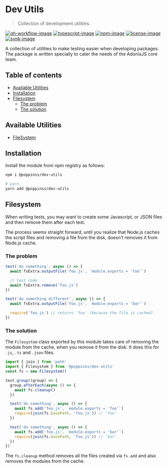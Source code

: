 # Dev Utils

> Collection of development utilities.

[![gh-workflow-image]][gh-workflow-url] [![typescript-image]][typescript-url] [![npm-image]][npm-url] [![license-image]][license-url] [![synk-image]][synk-url]

A collection of utilities to make testing easier when developing packages. The package is written specially to cater the needs of the AdonisJS core team.

<!-- START doctoc generated TOC please keep comment here to allow auto update -->
<!-- DON'T EDIT THIS SECTION, INSTEAD RE-RUN doctoc TO UPDATE -->
## Table of contents

- [Available Utilities](#available-utilities)
- [Installation](#installation)
- [Filesystem](#filesystem)
  - [The problem](#the-problem)
  - [The solution](#the-solution)

<!-- END doctoc generated TOC please keep comment here to allow auto update -->

## Available Utilities

- [FileSystem](#filesystem)

## Installation

Install the module from npm registry as follows:

```sh
npm i @poppinss/dev-utils

# yarn
yarn add @poppinss/dev-utils
```

## Filesystem

When writing tests, you may want to create some Javascript, or JSON files and then remove them after each test.

The process seems straight forward, until you realize that Node.js caches the script files and removing a file from the disk, doesn't removes it from Node.js cache.

### The problem

```js
test('do something', async () => {
  await fsExtra.outputFile('foo.js', `module.exports = 'foo'`)

  // test code
  await fsExtra.remove('foo.js')
})

test('do something different', async () => {
  await fsExtra.outputFile('foo.js', `module.exports = 'bar'`)

  require('foo.js') // returns 'foo' (because the file is cached)
})
```

### The solution

The `Filesystem` class exported by this module takes care of removing the module from the cache, when you remove it from the disk. It does this for `.js`, `.ts` and `.json` files.

```ts
import { join } from 'path'
import { Filesystem } from '@poppinss/dev-utils'
const fs = new Filesystem()

test.group((group) => {
  group.afterEach(async () => {
    await fs.cleanup()
  })

  test('do something', async () => {
    await fs.add('foo.js', `module.exports = 'foo'`)
    require(join(fs.basePath, 'foo.js')) // 'foo'
  })

  test('do something', async () => {
    await fs.add('foo.js', `module.exports = 'bar'`)
    require(join(fs.basePath, 'foo.js')) // 'bar'
  })
})
```

The `fs.cleanup` method removes all the files created via `fs.add` and also removes the modules from the cache.

[gh-workflow-image]: https://img.shields.io/github/workflow/status/poppinss/dev-utils/test?style=for-the-badge
[gh-workflow-url]: https://github.com/poppinss/dev-utils/actions/workflows/test.yml "Github action"

[typescript-image]: https://img.shields.io/badge/Typescript-294E80.svg?style=for-the-badge&logo=typescript
[typescript-url]: "typescript"

[npm-image]: https://img.shields.io/npm/v/@poppinss/dev-utils.svg?style=for-the-badge&logo=npm
[npm-url]: https://npmjs.org/package/@poppinss/dev-utils 'npm'

[license-image]: https://img.shields.io/npm/l/@poppinss/dev-utils?color=blueviolet&style=for-the-badge
[license-url]: LICENSE.md 'license'

[synk-image]: https://img.shields.io/snyk/vulnerabilities/github/poppinss/dev-utils?label=Synk%20Vulnerabilities&style=for-the-badge
[synk-url]: https://snyk.io/test/github/poppinss/dev-utils?targetFile=package.json 'synk'
